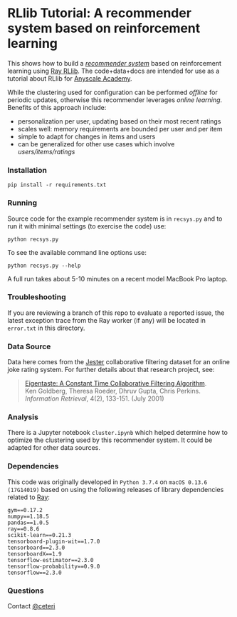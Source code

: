 # RLlib Tutorial: A recommender system based on reinforcement learning

This shows how to build a [*recommender system*](https://en.wikipedia.org/wiki/Recommender_system) 
based on reinforcement learning using [Ray RLlib](https://rllib.io/).
The code+data+docs are intended for use as a tutorial about RLlib for
[Anyscale Academy](https://github.com/anyscale/academy).

While the clustering used for configuration can be performed *offline* 
for periodic updates, otherwise this recommender leverages *online learning*.
Benefits of this approach include:

  * personalization per user, updating based on their most recent ratings
  * scales well: memory requirements are bounded per user and per item
  * simple to adapt for changes in items and users
  * can be generalized for other use cases which involve *users/items/ratings*

### Installation

```
pip install -r requirements.txt
```

### Running

Source code for the example recommender system is in `recsys.py` and
to run it with minimal settings (to exercise the code) use:

```
python recsys.py
```

To see the available command line options use:

```
python recsys.py --help
```

A full run takes about 5-10 minutes on a recent model MacBook Pro
laptop.

### Troubleshooting

If you are reviewing a branch of this repo to evaluate a reported
issue, the latest exception trace from the Ray worker (if any) will be
located in `error.txt` in this directory.

### Data Source

Data here comes from the [Jester](https://goldberg.berkeley.edu/jester-data/)
collaborative filtering dataset for an online joke rating system.
For further details about that research project, see:

> [Eigentaste: A Constant Time Collaborative Filtering Algorithm](http://www.ieor.berkeley.edu/~goldberg/pubs/eigentaste.pdf).  
Ken Goldberg, Theresa Roeder, Dhruv Gupta, Chris Perkins.  
*Information Retrieval*, 4(2), 133-151. (July 2001)

### Analysis

There is a Jupyter notebook `cluster.ipynb` which helped determine 
how to optimize the clustering used by this recommender system.
It could be adapted for other data sources.

### Dependencies

This code was originally developed in 
`Python 3.7.4` on `macOS 0.13.6 (17G14019)`
based on using the following releases of library dependencies related
to [Ray](https://ray.io/):

```
gym==0.17.2
numpy==1.18.5
pandas==1.0.5
ray==0.8.6
scikit-learn==0.21.3
tensorboard-plugin-wit==1.7.0
tensorboard==2.3.0
tensorboardX==1.9
tensorflow-estimator==2.3.0
tensorflow-probability==0.9.0
tensorflow==2.3.0
```

### Questions

Contact [@ceteri](https://github.com/ceteri)
